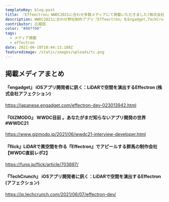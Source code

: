 ```yaml
---
templateKey: blog-post
title: 『Effeectron』WWDC2021に合わせ多数メディアにて掲載いただきました(株式会社アフェクション)
description: WWDC2021に合わせ弊社制作アプリ『Effeectron』をEngadget,TechCrunch,GIZMODO等の多数メディアに掲載いただきました
contributor: 広報部
color: "#00ff00"
tags:
  - メディア掲載
  - effectron
date: 2021-06-10T10:44:13.188Z
featuredimage: /static/images/uploads/tc.png
---
```

## 掲載メディアまとめ

#### 『engadget』 iOSアプリ開発者に訊く：LiDARで空間を演出するEffectron (株式会社アフェクション)

<https://japanese.engadget.com/effectron-dev-023013942.html><br>

#### 『GIZMODO』 WWDC目前 。あなたがまだ知らないアプリ開発の世界 #WWDC21

<https://www.gizmodo.jp/2021/06/wwdc21-interview-developer.html><br>

#### 『flick』LiDARで異空間を作る『Effectron』でアピールする群馬の制作会社【WWDC直前レポ2】

<https://funq.jp/flick/article/703697/>

#### 『TechCrunch』 iOSアプリ開発者に訊く：LiDARで空間を演出するEffectron (アフェクション)

<https://jp.techcrunch.com/2021/06/07/effectron-dev/><br>